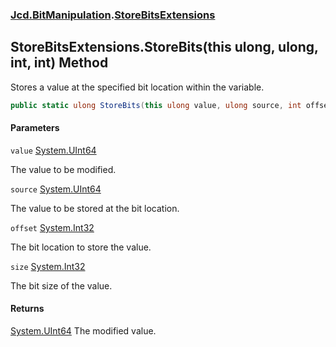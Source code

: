 ### [Jcd.BitManipulation](Jcd.BitManipulation.md 'Jcd.BitManipulation').[StoreBitsExtensions](Jcd.BitManipulation.StoreBitsExtensions.md 'Jcd.BitManipulation.StoreBitsExtensions')

## StoreBitsExtensions.StoreBits(this ulong, ulong, int, int) Method

Stores a value at the specified bit location within the variable.

```csharp
public static ulong StoreBits(this ulong value, ulong source, int offset, int size);
```
#### Parameters

<a name='Jcd.BitManipulation.StoreBitsExtensions.StoreBits(thisulong,ulong,int,int).value'></a>

`value` [System.UInt64](https://docs.microsoft.com/en-us/dotnet/api/System.UInt64 'System.UInt64')

The value to be modified.

<a name='Jcd.BitManipulation.StoreBitsExtensions.StoreBits(thisulong,ulong,int,int).source'></a>

`source` [System.UInt64](https://docs.microsoft.com/en-us/dotnet/api/System.UInt64 'System.UInt64')

The value to be stored at the bit location.

<a name='Jcd.BitManipulation.StoreBitsExtensions.StoreBits(thisulong,ulong,int,int).offset'></a>

`offset` [System.Int32](https://docs.microsoft.com/en-us/dotnet/api/System.Int32 'System.Int32')

The bit location to store the value.

<a name='Jcd.BitManipulation.StoreBitsExtensions.StoreBits(thisulong,ulong,int,int).size'></a>

`size` [System.Int32](https://docs.microsoft.com/en-us/dotnet/api/System.Int32 'System.Int32')

The bit size of the value.

#### Returns
[System.UInt64](https://docs.microsoft.com/en-us/dotnet/api/System.UInt64 'System.UInt64')
The modified value.